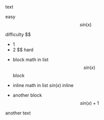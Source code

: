 text


<p data-source-line="1" class="source-line empty-line" style="margin:0;"></p>


easy $$sin(x)$$


<p data-source-line="3" class="source-line empty-line" style="margin:0;"></p>


difficulty $$
- 1
- 2
$$ hard


<p data-source-line="8" class="source-line empty-line" style="margin:0;"></p>


- <span data-source-line="9" class="source-line list-item-line" style="margin:0;"></span> block math in list $$sin(x)$$ block
- <span data-source-line="10" class="source-line list-item-line" style="margin:0;"></span> inline math in list $sin(x)$ inline
- <span data-source-line="11" class="source-line list-item-line" style="margin:0;"></span> another block $$sin(x)
  +1$$


  <p data-source-line="13" class="source-line empty-line" style="margin:0;"></p>


another text


<p data-source-line="15" class="source-line empty-line final-line end-of-document" style="margin:0;"></p>

